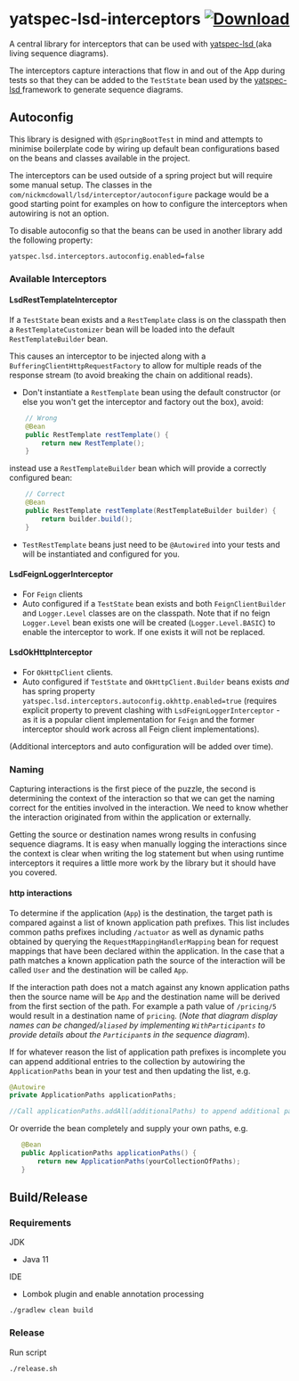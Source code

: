# yatspec-lsd-interceptors [![Download](https://api.bintray.com/packages/nickmcdowall/nkm/yatspec-lsd-interceptors/images/download.svg) ](https://bintray.com/nickmcdowall/nkm/yatspec-lsd-interceptors/_latestVersion)

A central library for interceptors that can be used with [yatspec-lsd ](https://github.com/nickmcdowall/yatspec) (aka living sequence diagrams).

The interceptors capture interactions that flow in and out of the App during tests so that they can be added
to the `TestState` bean used by the [yatspec-lsd ](https://github.com/nickmcdowall/yatspec) framework to generate sequence diagrams.

## Autoconfig

This library is designed with `@SpringBootTest` in mind and attempts to minimise boilerplate code by wiring up 
default bean configurations based on the beans and classes available in the project. 

The interceptors can be used outside of a spring project but will require some manual setup. The classes in the 
`com/nickmcdowall/lsd/interceptor/autoconfigure` package would be a good starting point for examples on how to configure 
the interceptors when autowiring is not an option.

To disable autoconfig so that the beans can be used in another library add the following property:

```properties
yatspec.lsd.interceptors.autoconfig.enabled=false
```
 
### Available Interceptors

#### LsdRestTemplateInterceptor
If a `TestState` bean exists and a `RestTemplate` class is on the classpath then
a `RestTemplateCustomizer` bean will be loaded into the default `RestTemplateBuilder` bean.

This causes an interceptor to be injected along with a `BufferingClientHttpRequestFactory` to allow for multiple reads of the 
 response stream (to avoid breaking the chain on additional reads).
- Don't instantiate a `RestTemplate` bean using the default constructor (or else you won't get the interceptor and factory out the box), avoid: 
```java
    // Wrong
    @Bean
    public RestTemplate restTemplate() {
        return new RestTemplate();
    }
```
instead use a `RestTemplateBuilder` bean which will provide a correctly configured bean:
```java
    // Correct
    @Bean
    public RestTemplate restTemplate(RestTemplateBuilder builder) {
        return builder.build();
    }
```
- `TestRestTemplate` beans just need to be `@Autowired` into your tests and will be instantiated and configured for you.

#### LsdFeignLoggerInterceptor
- For `Feign` clients
- Auto configured if a `TestState` bean exists and both `FeignClientBuilder` and `Logger.Level` classes are on the classpath.
Note that if no feign `Logger.Level` bean exists one will be created (`Logger.Level.BASIC`) to enable the interceptor 
to work. If one exists it will not be replaced. 

#### LsdOkHttpInterceptor
- For `OkHttpClient` clients.
- Auto configured if `TestState` and `OkHttpClient.Builder` beans exists *and* has spring property `yatspec.lsd.interceptors.autoconfig.okhttp.enabled=true` 
(requires explicit property to prevent clashing with `LsdFeignLoggerInterceptor` - as it is a popular client implementation 
for `Feign` and the former interceptor should work across all Feign client implementations).

(Additional interceptors and auto configuration will be added over time).

### Naming

Capturing interactions is the first piece of the puzzle, the second is determining the context of the interaction 
so that we can get the naming correct for the entities involved in the interaction. We need to know 
whether the interaction originated from within the application or externally. 

Getting the source or destination names wrong results in confusing sequence diagrams. It is easy when manually logging 
the interactions since the context is clear when writing the log statement but when using runtime interceptors it requires
 a little more work by the library but it should have you covered.

#### http interactions
To determine if the application (`App`) is the destination, the target path is compared against a list 
of known application path prefixes. This list includes common paths prefixes including `/actuator` as well as  dynamic 
paths obtained by querying the `RequestMappingHandlerMapping` bean for request mappings that have been declared within 
the application. In the case that a path matches a known application path the source of the interaction will be called 
`User` and the destination will be called `App`.

If the interaction path does not a match against any known application paths then the source name will be `App` and the 
destination name will be derived from the first section of the path. For example a path value of `/pricing/5` would result
 in a destination name of `pricing`. (_Note that diagram display names can be changed/`aliased`  by 
 implementing `WithParticipants` to provide details about the `Participant`s in the sequence diagram_).
 
If for whatever reason the list of application path prefixes is incomplete you can append additional entries to the 
collection by autowiring the `ApplicationPaths` bean in your test and then updating the list, e.g.
 
 ```java
@Autowire
private ApplicationPaths applicationPaths; 

//Call applicationPaths.addAll(additionalPaths) to append additional path prefixes;
``` 

Or override the bean completely and supply your own paths, e.g.
 
 ```java
    @Bean
    public ApplicationPaths applicationPaths() {
        return new ApplicationPaths(yourCollectionOfPaths);
    }
```

## Build/Release

### Requirements

JDK
* Java 11

IDE
* Lombok plugin and enable annotation processing

```
./gradlew clean build
```

### Release

Run script

```
./release.sh
```